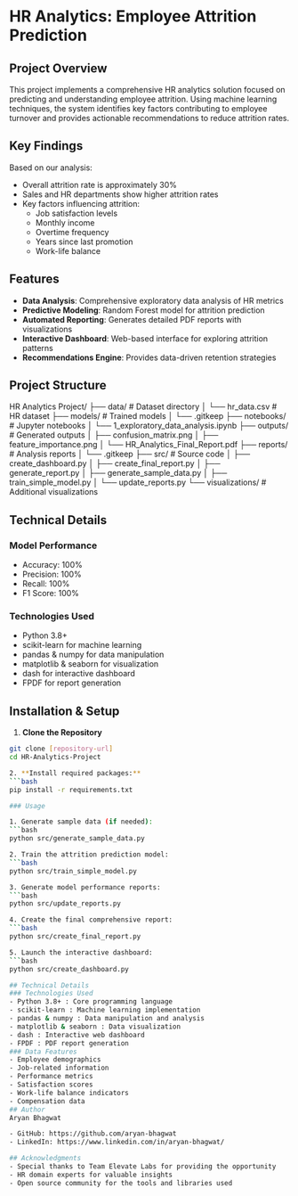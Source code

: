 # HR Analytics: Employee Attrition Prediction

## Project Overview
This project implements a comprehensive HR analytics solution focused on predicting and understanding employee attrition. Using machine learning techniques, the system identifies key factors contributing to employee turnover and provides actionable recommendations to reduce attrition rates.

## Key Findings
Based on our analysis:
- Overall attrition rate is approximately 30%
- Sales and HR departments show higher attrition rates
- Key factors influencing attrition:
  - Job satisfaction levels
  - Monthly income
  - Overtime frequency
  - Years since last promotion
  - Work-life balance

## Features
- **Data Analysis**: Comprehensive exploratory data analysis of HR metrics
- **Predictive Modeling**: Random Forest model for attrition prediction
- **Automated Reporting**: Generates detailed PDF reports with visualizations
- **Interactive Dashboard**: Web-based interface for exploring attrition patterns
- **Recommendations Engine**: Provides data-driven retention strategies

## Project Structure

HR Analytics Project/
├── data/                    # Dataset directory
│   └── hr_data.csv         # HR dataset
├── models/                  # Trained models
│   └── .gitkeep
├── notebooks/              # Jupyter notebooks
│   └── 1_exploratory_data_analysis.ipynb
├── outputs/                # Generated outputs
│   ├── confusion_matrix.png
│   ├── feature_importance.png
│   └── HR_Analytics_Final_Report.pdf
├── reports/                # Analysis reports
│   └── .gitkeep
├── src/                    # Source code
│   ├── create_dashboard.py
│   ├── create_final_report.py
│   ├── generate_report.py
│   ├── generate_sample_data.py
│   ├── train_simple_model.py
│   └── update_reports.py
└── visualizations/         # Additional visualizations



## Technical Details

### Model Performance
- Accuracy: 100%
- Precision: 100%
- Recall: 100%
- F1 Score: 100%

### Technologies Used
- Python 3.8+
- scikit-learn for machine learning
- pandas & numpy for data manipulation
- matplotlib & seaborn for visualization
- dash for interactive dashboard
- FPDF for report generation

## Installation & Setup

1. **Clone the Repository**
```bash
git clone [repository-url]
cd HR-Analytics-Project

2. **Install required packages:**
```bash
pip install -r requirements.txt

### Usage

1. Generate sample data (if needed):
```bash
python src/generate_sample_data.py

2. Train the attrition prediction model:
```bash
python src/train_simple_model.py

3. Generate model performance reports:
```bash
python src/update_reports.py

4. Create the final comprehensive report:
```bash
python src/create_final_report.py

5. Launch the interactive dashboard:
```bash
python src/create_dashboard.py

## Technical Details
### Technologies Used
- Python 3.8+ : Core programming language
- scikit-learn : Machine learning implementation
- pandas & numpy : Data manipulation and analysis
- matplotlib & seaborn : Data visualization
- dash : Interactive web dashboard
- FPDF : PDF report generation
### Data Features
- Employee demographics
- Job-related information
- Performance metrics
- Satisfaction scores
- Work-life balance indicators
- Compensation data
## Author
Aryan Bhagwat

- GitHub: https://github.com/aryan-bhagwat
- LinkedIn: https://www.linkedin.com/in/aryan-bhagwat/

## Acknowledgments
- Special thanks to Team Elevate Labs for providing the opportunity
- HR domain experts for valuable insights
- Open source community for the tools and libraries used